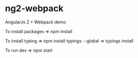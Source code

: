 # ng2-webpack
AngularJs 2 + Webpack demo

To install packages
=> npm install

To install typing
=> npm install typings --global
=> typings install

To run dev
=> npm start